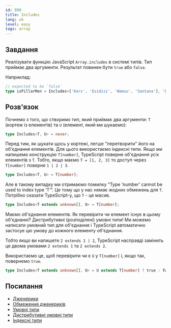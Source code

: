 ```yaml
---
id: 898
title: Includes
lang: uk
level: easy
tags: array
---
```


## Завдання

Реалізувати функцію JavaScript `Array.includes` в системі типів.
Тип приймає два аргументи.
Результат повинен бути `true` або `false`.

Наприклад:

```typescript
// expected to be `false`
type isPillarMen = Includes<['Kars', 'Esidisi', 'Wamuu', 'Santana'], 'Dio'>
```

## Розв'язок

Почнемо з того, що створимо тип, який приймає два аргументи: `T` (кортеж із елементів) та `U` (елемент, який ми шукаємо):

```typescript
type Includes<T, U> = never;
```

Перед тим, як шукати щось у кортежі, легше "перетворити" його на об'єднання елементів.
Для цього використаємо індексні типи.
Якщо ми напишемо конструкцію `T[number]`, TypeScript поверне об'єднання усіх елементів з `T`.
Тобто, якщо маємо `T = [1, 2, 3]` то доступ через `T[number]` поверне `1 | 2 | 3`.

```typescript
type Includes<T, U> = T[number];
```

Але в такому випадку ми отримаємо помилку “Type ‘number’ cannot be used to index type ‘T’”.
Це тому що у нас немає жодних обмежень для `T`.
Потрібно сказати TypeScript-у, що `T` - це масив.

```typescript
type Includes<T extends unknown[], U> = T[number];
```

Маємо об'єднання елементів.
Як перевірити чи елемент існує в цьому об'єднанні?
Дистрибутивні (розподілені) умовні типи!
Ми можемо написати умовний тип для об'єднання і TypeScript автоматично застосує цю умову до кожного елементу об'єднання.

Тобто якщо ви напишете `2 extends 1 | 2`, TypeScript насправді замінить це двома умовами `2 extends 1` та `2 extends 2`.

Використаємо це, щоб перевірити чи є `U` у `T[number]` і, якщо так, повернемо `true`.

```typescript
type Includes<T extends unknown[], U> = U extends T[number] ? true : false;
```

## Посилання

- [Дженерики](https://www.typescriptlang.org/docs/handbook/generics.html)
- [Обмеження дженериків](https://www.typescriptlang.org/docs/handbook/generics.html#generic-constraints)
- [Умовні типи](https://www.typescriptlang.org/docs/handbook/advanced-types.html#conditional-types)
- [Дистрибутивні умовні типи](https://www.typescriptlang.org/docs/handbook/advanced-types.html#distributive-conditional-types)
- [Індексні типи](https://www.typescriptlang.org/docs/handbook/advanced-types.html#index-types)
